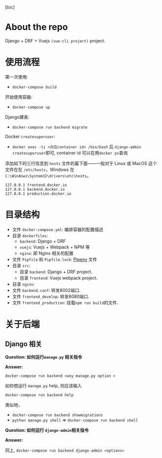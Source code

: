 [toc]

# About the repo

 Django + DRF + Vuejs `(vue-cli project)` project.

# 使用流程

第一次使用:

- `docker-compose build`

开始使用容器:

- `docker-compose up`

Django建表:

- `docker-compose run backend migrate`

Docker `createsuperuser`:

- `docker exec -ti <对应container id> /bin/bash` 后 `django-admin createsuperuser`即可, container id 可以在用`docker ps`查询

添加如下的三行信息到 `hosts` 文件的最下面——一般对于 Linux 或 MacOS 这个文件在在 `/etc/hosts`，Windows 在 `C:\Windows\System32\drivers\etc\hosts`。

```text
127.0.0.1 frontend.docker.io
127.0.0.1 backend.docker.io
127.0.0.1 production.docker.io
```

# 目录结构

- 文件 `docker-compose.yml`: 编排容器的配置描述
- 目录 `dockerfiles`:
  - `backend`: Django + DRF
  - `vuejs`: Vuejs + Webpack + NPM 等
  - `nginx`: 即 Nginx 相关的配置
- 文件 `Pipfile` 和 `Pipfile.lock`: [Pipenv](https://pipenv.readthedocs.io/en/latest/) 文件
- 目录 `src`:
  - 目录 `backend`: Django + DRF project.
  - 目录 `frontend`: Vuejs webpack project.
- 目录 `nginx`:
- 文件 `backend.conf`: 转发8002端口.  
- 文件 `frontend_develop`: 转发8080端口.  
- 文件 `frontend_production`: 挂载`npm run build`的文件.  

# 关于后端

## Django 相关

  **Question:  如何运行`manage.py` 相关指令**
  
  **Answer:**

   `docker-compose run backend <any manage.py option >`
  
   如你想运行 `manage.py` help, 则应该输入
  
   `docker-compose run backend help`
  
   类似地，
  
   - `docker-compose run backend showmigrations`
   - `python manage.py shell` =>  `docker-compose run backend shell`
  
  **Question: 如何运行 `django-admin`相关指令**
  
  **Answer:**
  
   同上, `docker-compose run backend django-admin <options>`
